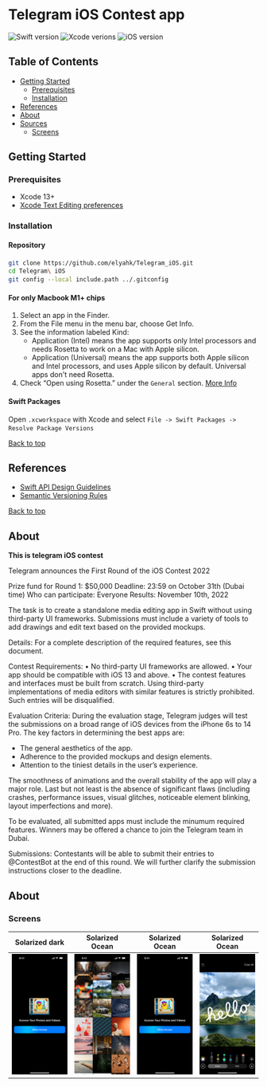 # Telegram iOS Contest app
![Swift version](https://github.com/superdispatch/carrier-tms-ios/blob/badges/.github/badges/swift-version.svg)
![Xcode verions](https://github.com/superdispatch/carrier-tms-ios/blob/badges/.github/badges/xcode-version.svg)
![iOS version](https://github.com/superdispatch/carrier-tms-ios/blob/badges/.github/badges/ios-version.svg)

## Table of Contents

- [Getting Started](#getting-started)
    - [Prerequisites](#prerequisites)
    - [Installation](#installation)
- [References](#references)
- [About](#about)
- [Sources](#sources)
    - [Screens](#screens)

## Getting Started

### Prerequisites
- Xcode 13+
- [Xcode Text Editing preferences](docs/XcodePreferences.md)

### Installation

#### Repository
```bash
git clone https://github.com/elyahk/Telegram_iOS.git
cd Telegram\ iOS
git config --local include.path ../.gitconfig
```

#### For only Macbook M1+ chips
1. Select an app in the Finder.
2. From the File menu in the menu bar, choose Get Info.
3. See the information labeled Kind:
    * Application (Intel) means the app supports only Intel processors and needs Rosetta to work on a Mac with Apple silicon.
    * Application (Universal) means the app supports both Apple silicon and Intel processors, and uses Apple silicon by default. Universal apps don't need Rosetta.
4. Check “Open using Rosetta.” under the `General` section. [More Info](https://support.apple.com/en-us/HT211861)

#### Swift Packages
Open `.xcworkspace` with Xcode and select `File -> Swift Packages -> Resolve Package Versions`

[Back to top](#table-of-contents)

## References

- [Swift API Design Guidelines](https://swift.org/documentation/api-design-guidelines)
- [Semantic Versioning Rules](https://semver.org/)

[Back to top](#table-of-contents)

## About
**This is telegram iOS contest**

Telegram announces the First Round of the iOS Contest 2022

Prize fund for Round 1: $50,000 
Deadline: 23:59 on October 31th (Dubai time)
Who can participate: Everyone
Results: November 10th, 2022

The task is to create a standalone media editing app in Swift without using third-party UI frameworks. Submissions must include a variety of tools to add drawings and edit text based on the provided mockups.

Details: 
For a complete description of the required features, see this document.

Contest Requirements:
• No third-party UI frameworks are allowed.
• Your app should be compatible with iOS 13 and above.
• The contest features and interfaces must be built from scratch. Using third-party implementations of media editors with similar features is strictly prohibited. Such entries will be disqualified. 

Evaluation Criteria:
During the evaluation stage, Telegram judges will test the submissions on a broad range of iOS devices from the iPhone 6s to 14 Pro. The key factors in determining the best apps are:

- The general aesthetics of the app.
- Adherence to the provided mockups and design elements. 
- Attention to the tiniest details in the user’s experience.

The smoothness of animations and the overall stability of the app will play a major role. Last but not least is the absence of significant flaws (including crashes, performance issues, visual glitches, noticeable element blinking, layout imperfections and more). 

To be evaluated, all submitted apps must include the minumum required features. Winners may be offered a chance to join the Telegram team in Dubai.

Submissions:
Contestants will be able to submit their entries to @ContestBot at the end of this round. We will further clarify the submission instructions closer to the deadline.

## About

### Screens

Solarized dark             |  Solarized Ocean          |  Solarized Ocean          |  Solarized Ocean
:-------------------------:|:-------------------------:|:-------------------------:|:-------------------------:
![Allow access](docs/screens/allow_access.png)  |  ![Gallery](docs/screens/02%20gallery.png) | ![Allow access](docs/screens/allow_access.png) | ![Allow access](docs/screens/04%20creative%20tools.png)
